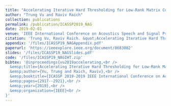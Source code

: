 ```yaml
---
title: "Accelerating Iterative Hard Thresholding for Low-Rank Matrix Completion via Adaptive Restart"
author: "Trung Vu and Raviv Raich"
collection: publications
permalink: /publication/ICASSP2019_NAG
date: 2019-02-01
venue: 'IEEE International Conference on Acoustics Speech and Signal Processing (ICASSP)ICASSP'
citation: 'Trung Vu, Raviv Raich. &quot;Accelerating Iterative Hard Thresholding for Low-Rank Matrix Completion via Adaptive Restart,&quot; In Proceedings of 2019 IEEE International Conference on Acoustics Speech and Signal Processing (ICASSP), Brighton, UK, May 12-17, 2019.'
appendix: '/files/ICASSP19_NAGAppendix.pdf'
paperurl: 'https://ieeexplore.ieee.org/document/8683082'
slides: '/files/ICASSP19_NAGSlides.pdf'
code: '/files/ICASSP19_NAGIHT.zip'
bibtex: '@inproceedings{vu2019accelerating,<br />
  &emsp;title={Accelerating Iterative Hard Thresholding for Low-Rank Matrix Completion via Adaptive Restart},<br />
  &emsp;author={Vu, Trung and Raich, Raviv},<br />
  &emsp;booktitle={ICASSP 2019-2019 IEEE International Conference on Acoustics, Speech and Signal Processing (ICASSP)},<br />
  &emsp;pages={2917--2921},<br />
  &emsp;year={2019},<br />
  &emsp;organization={IEEE}<br />
}'
---
```

